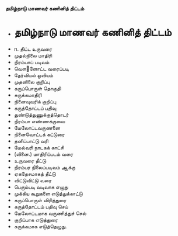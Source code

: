 **தமிழ்நாடு மாணவர் கணினித் திட்டம்**
- # தமிழ்நாடு மாணவர் கணினித் திட்டம்
- n. திட்ட உருவரை
- முதல்நிலை மாதிரி
- நிரம்பாப் படிவம்
- வௌ஢ளோட்ட வரைப்படி
- தேர்வியல் ஓவியம்
- முதனிலை குறிப்பு
- கருப்பொருள் தொகுதி
- சுருக்கமாதிரி
- நினைவுவரிக் குறிப்பு
- கருத்தோட்டப் பதிவு
- துண்டுத்துணுக்குத்தொடர்
- நிரம்பா எண்ணக்குவை
- மேலோட்டவருணனை
- நினைவோட்டக் கட்டுரை
- தனிப்பாட்டு வரி
- மேல்வரி நாடகக் காட்சி
- (வினை.) மாதிரிப்படம் வரை
- உருவரை தீட்டு
- நிரம்பர நிலைப்படிவம் ஆக்கு
- ஏகதேசமாகத் தீட்டு
- விட்டுவிட்டு வரை
- பெரும்படி வடிவாக எழுது
- முக்கிய கூறுகளை எடுத்துக்காட்டு
- கருப்பொருள் விரித்துரை
- கருத்தோட்டம் பதிவு செய்
- மேலோட்டமாக வருணித்துச் செல்
- குறிப்பாக எடுத்துரை
- சுருக்கமாக எடுத்தெழுது.

